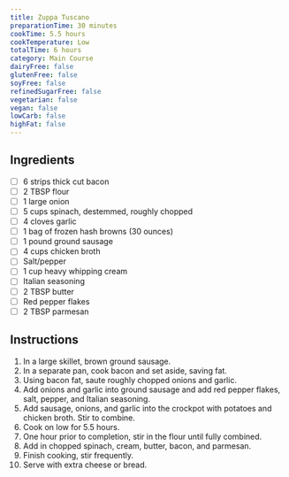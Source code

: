 ```yaml
---
title: Zuppa Tuscano
preparationTime: 30 minutes
cookTime: 5.5 hours
cookTemperature: Low
totalTime: 6 hours
category: Main Course
dairyFree: false
glutenFree: false
soyFree: false
refinedSugarFree: false
vegetarian: false
vegan: false
lowCarb: false
highFat: false
---
```


## Ingredients

- [ ] 6 strips thick cut bacon
- [ ] 2 TBSP flour
- [ ] 1 large onion
- [ ] 5 cups spinach, destemmed, roughly chopped
- [ ] 4 cloves garlic
- [ ] 1 bag of frozen hash browns (30 ounces)
- [ ] 1 pound ground sausage
- [ ] 4 cups chicken broth
- [ ] Salt/pepper
- [ ] 1 cup heavy whipping cream
- [ ] Italian seasoning
- [ ] 2 TBSP butter
- [ ] Red pepper flakes
- [ ] 2 TBSP parmesan

## Instructions

1. In a large skillet, brown ground sausage.
2. In a separate pan, cook bacon and set aside, saving fat.
3. Using bacon fat, saute roughly chopped onions and garlic.
4. Add onions and garlic into ground sausage and add red pepper flakes, salt, pepper, and Italian seasoning.
5. Add sausage, onions, and garlic into the crockpot with potatoes and chicken broth. Stir to combine.
6. Cook on low for 5.5 hours.
7. One hour prior to completion, stir in the flour until fully combined.
8. Add in chopped spinach, cream, butter, bacon, and parmesan.
9. Finish cooking, stir frequently.
10. Serve with extra cheese or bread.
